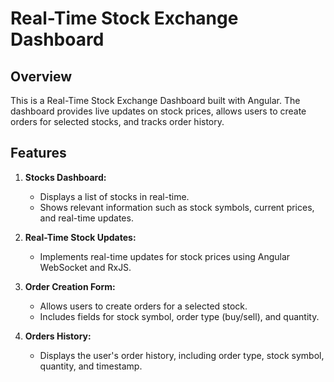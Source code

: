 # Real-Time Stock Exchange Dashboard

## Overview

This is a Real-Time Stock Exchange Dashboard built with Angular. The dashboard provides live updates on stock prices, allows users to create orders for selected stocks, and tracks order history.

## Features

1. **Stocks Dashboard:**
   - Displays a list of stocks in real-time.
   - Shows relevant information such as stock symbols, current prices, and real-time updates.

2. **Real-Time Stock Updates:**
   - Implements real-time updates for stock prices using Angular WebSocket and RxJS.

3. **Order Creation Form:**
   - Allows users to create orders for a selected stock.
   - Includes fields for stock symbol, order type (buy/sell), and quantity.

4. **Orders History:**
   - Displays the user's order history, including order type, stock symbol, quantity, and timestamp.
